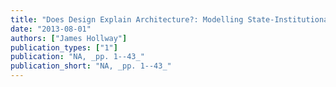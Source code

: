 ```yaml
---
title: "Does Design Explain Architecture?: Modelling State-Institutional Affiliations in Complex Global Fisheries Governance"
date: "2013-08-01"
authors: ["James Hollway"]
publication_types: ["1"]
publication: "NA, _pp. 1--43_"
publication_short: "NA, _pp. 1--43_"
---
```


